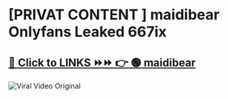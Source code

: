
 # [PRIVAT CONTENT ] maidibear Onlyfans Leaked 667ix

## <h2><a href="https://clipsfans.com/maidibear&ref=git">🔗 Click to LINKS ⏩⏩ 👉 🟢 maidibear </a></h2>

<a href="https://clipsfans.com/maidibear&ref=git" rel="nofollow" data-target="animated-image.originalLink"><img src="https://i.ibb.co.com/xMMVF88/686577567.gif" alt="Viral Video Original" style="max-width: 100%; display: inline-block;" data-target="animated-image.originalImage"></a>

